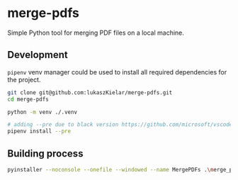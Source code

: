# merge-pdfs

Simple Python tool for merging PDF files on a local machine.

## Development

`pipenv` venv manager could be used to install all required dependencies for the project.

```bash
git clone git@github.com:lukaszKielar/merge-pdfs.git
cd merge-pdfs

python -m venv ./.venv

# adding --pre due to black version https://github.com/microsoft/vscode-python/issues/5171
pipenv install --pre
```
## Building process

```bash
pyinstaller --noconsole --onefile --windowed --name MergePDFs .\merge_pdfs\gui\app.py
```
